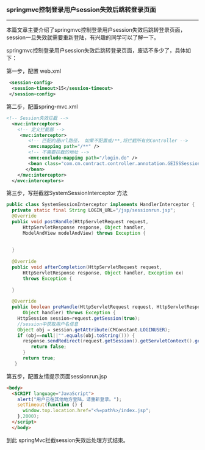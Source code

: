 ### springmvc控制登录用户session失效后跳转登录页面

---

本篇文章主要介绍了springmvc控制登录用户session失效后跳转登录页面，session一旦失效就需要重新登陆，有兴趣的同学可以了解一下。

springmvc控制登录用户session失效后跳转登录页面，废话不多少了，具体如下：

第一步，配置 web.xml

```xml
 <session-config> 
  <session-timeout>15</session-timeout> 
 </session-config> 
```

第二步，配置spring-mvc.xml

```xml
<!-- Session失效拦截 --> 
  <mvc:interceptors> 
    <!-- 定义拦截器 --> 
     <mvc:interceptor>   
        <!-- 匹配的是url路径， 如果不配置或/**,将拦截所有的Controller -->  
        <mvc:mapping path="/**" />  
        <!-- 不需要拦截的地址 --> 
        <mvc:exclude-mapping path="/login.do" /> 
        <bean class="com.cm.contract.controller.annotation.GEISSSessionTimeoutInterceptor">		    
       </bean>   
    </mvc:interceptor> 
  </mvc:interceptors> 
```

第三步，写拦截器SystemSessionInterceptor 方法

```java
public class SystemSessionInterceptor implements HandlerInterceptor { 
  private static final String LOGIN_URL="/jsp/sessionrun.jsp"; 
  @Override 
  public void postHandle(HttpServletRequest request, 
      HttpServletResponse response, Object handler, 
      ModelAndView modelAndView) throws Exception { 
     
 
  } 
 
  @Override 
  public void afterCompletion(HttpServletRequest request, 
      HttpServletResponse response, Object handler, Exception ex) 
      throws Exception { 
 
  } 
 
  @Override 
  public boolean preHandle(HttpServletRequest request, HttpServletResponse response, 
      Object handler) throws Exception { 
    HttpSession session=request.getSession(true); 
    //session中获取用户名信息 
    Object obj = session.getAttribute(CMConstant.LOGINUSER); 
    if (obj==null||"".equals(obj.toString())) { 
      response.sendRedirect(request.getSession().getServletContext().getContextPath()+LOGIN_URL;
         return false;
      }
      return true;
   }
```

第五步，配置友情提示页面sessionrun.jsp

```html
<body>      
  <SCRIPT language="JavaScript"> 
    alert("用户已在其他地方登陆，请重新登录。"); 
    setTimeout(function () { 
      window.top.location.href="<%=path%>/index.jsp"; 
    },2000); 
  </script> 
  </body> 
```

到此 springMvc拦截session失效后处理方式结束。